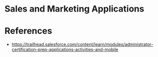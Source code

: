 # Sales and Marketing Applications

# References

- https://trailhead.salesforce.com/content/learn/modules/administrator-certification-prep-applications-activities-and-mobile